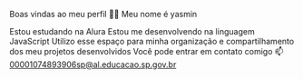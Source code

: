 Boas vindas ao meu perfil 💙💙
Meu nome é yasmin

Estou estudando na Alura
Estou me desenvolvendo na linguagem JavaScript
Utilizo esse espaço para minha organização e compartilhamento dos meu projetos desenvolvidos
Você pode entrar em contato comigo 📫
00001074893906sp@al.educacao.sp.gov.br
